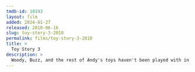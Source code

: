 ```yaml
---
tmdb-id: 10193
layout: film
added: 2024-01-27
released: 2010-06-16
slug: toy-story-3-2010
permalink: films/toy-story-3-2010
title: >
  Toy Story 3
description: >
  Woody, Buzz, and the rest of Andy's toys haven't been played with in years. With Andy about to go to college, the gang find themselves accidentally left at a nefarious day care center. The toys must band together to escape and return home to Andy.
---
```

